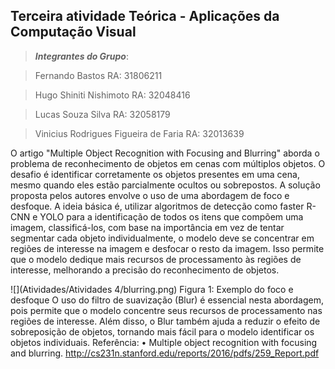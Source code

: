 ## Terceira atividade Teórica - Aplicações da Computação Visual

>***Integrantes do Grupo***:

> Fernando Bastos
> RA: 31806211

> Hugo Shiniti Nishimoto
> RA: 32048416

> Lucas Souza Silva
> RA: 32058179

> Vinicius Rodrigues Figueira de Faria 
> RA: 32013639
> 
O artigo "Multiple Object Recognition with Focusing and Blurring" aborda o problema de reconhecimento de objetos em cenas com múltiplos objetos. 
O desafio é identificar corretamente os objetos presentes em uma cena, mesmo quando eles estão parcialmente ocultos ou sobrepostos.
A solução proposta pelos autores envolve o uso de uma abordagem de foco e desfoque. A ideia básica é, utilizar algoritmos de detecção como faster R-CNN e 
YOLO para a identificação de todos os itens que compõem uma imagem, classificá-los, com base na importância em vez de tentar segmentar cada objeto individualmente, 
o modelo deve se concentrar em regiões de interesse na imagem e desfocar o resto da imagem. Isso permite que o modelo dedique mais recursos de processamento às regiões de interesse, melhorando a precisão do reconhecimento de objetos.

![](Atividades/Atividades 4/blurring.png)
Figura 1: Exemplo do foco e desfoque
O uso do filtro de suavização (Blur)  é essencial nesta abordagem, pois permite que o modelo concentre seus recursos de processamento nas regiões de interesse. Além disso, o Blur também ajuda a reduzir o efeito de sobreposição de objetos, tornando mais fácil para o modelo identificar os objetos individuais.
Referência: 
•	Multiple object recognition with focusing and blurring. http://cs231n.stanford.edu/reports/2016/pdfs/259_Report.pdf
